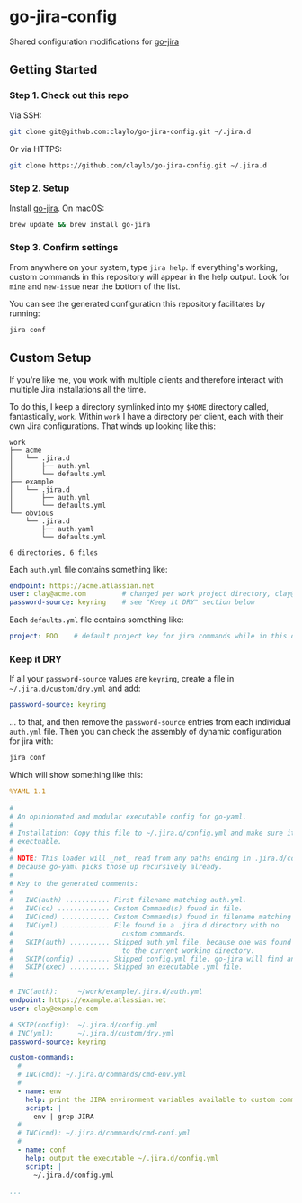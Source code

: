 # go-jira-config

Shared configuration modifications for [go-jira](https://github.com/go-jira/jira)

## Getting Started

### Step 1. Check out this repo

Via SSH:

```bash
git clone git@github.com:claylo/go-jira-config.git ~/.jira.d
```

Or via HTTPS:

```bash
git clone https://github.com/claylo/go-jira-config.git ~/.jira.d
```

### Step 2. Setup

Install [go-jira](https://github.com/go-jira/jira). On macOS:

```bash
brew update && brew install go-jira
```

### Step 3. Confirm settings

From anywhere on your system, type `jira help`. If everything's working, custom commands in this repository will appear in the help output. Look for `mine` and `new-issue` near the bottom of the list.

You can see the generated configuration this repository facilitates by running:

```bash
jira conf
```

## Custom Setup

If you're like me, you work with multiple clients and therefore interact with multiple Jira installations all the time.

To do this, I keep a directory symlinked into my `$HOME` directory called, fantastically, `work`. Within `work` I have a directory per client, each with their own Jira configurations. That winds up looking like this:

```
work
├── acme
│   └── .jira.d
│       ├── auth.yml
│       └── defaults.yml
├── example
│   └── .jira.d
│       ├── auth.yml
│       └── defaults.yml
└── obvious
    └── .jira.d
        ├── auth.yaml
        └── defaults.yml

6 directories, 6 files
```

Each `auth.yml` file contains something like:

```yaml
endpoint: https://acme.atlassian.net
user: clay@acme.com         # changed per work project directory, clay@example.com, etc.
password-source: keyring    # see "Keep it DRY" section below
```

Each `defaults.yml` file contains something like:

```yaml
project: FOO    # default project key for jira commands while in this directory
```

### Keep it DRY

If all your `password-source` values are `keyring`, create a file in `~/.jira.d/custom/dry.yml` and add:

```yaml
password-source: keyring
```

... to that, and then remove the `password-source` entries from each individual `auth.yml` file. Then you can check the assembly of dynamic configuration for jira with:

```bash
jira conf
```

Which will show something like this:

```yaml
%YAML 1.1
---
#
# An opinionated and modular executable config for go-yaml.
#
# Installation: Copy this file to ~/.jira.d/config.yml and make sure it's
# exectuable.
#
# NOTE: This loader will _not_ read from any paths ending in .jira.d/config.yml,
# because go-yaml picks those up recursively already.
#
# Key to the generated comments:
#
#   INC(auth) ........... First filename matching auth.yml.
#   INC(cc) ............. Custom Command(s) found in file.
#   INC(cmd) ............ Custom Command(s) found in filename matching cmd-*.yml
#   INC(yml) ............ File found in a .jira.d directory with no
#                           custom commands.
#   SKIP(auth) .......... Skipped auth.yml file, because one was found closer
#                           to the current working directory.
#   SKIP(config) ........ Skipped config.yml file. go-jira will find and load.
#   SKIP(exec) .......... Skipped an executable .yml file.
#

# INC(auth):     ~/work/example/.jira.d/auth.yml
endpoint: https://example.atlassian.net
user: clay@example.com

# SKIP(config):  ~/.jira.d/config.yml
# INC(yml):      ~/.jira.d/custom/dry.yml
password-source: keyring

custom-commands:
  #
  # INC(cmd): ~/.jira.d/commands/cmd-env.yml
  #
  - name: env
    help: print the JIRA environment variables available to custom commands
    script: |
      env | grep JIRA
  #
  # INC(cmd): ~/.jira.d/commands/cmd-conf.yml
  #
  - name: conf
    help: output the executable ~/.jira.d/config.yml
    script: |
      ~/.jira.d/config.yml

...
```
